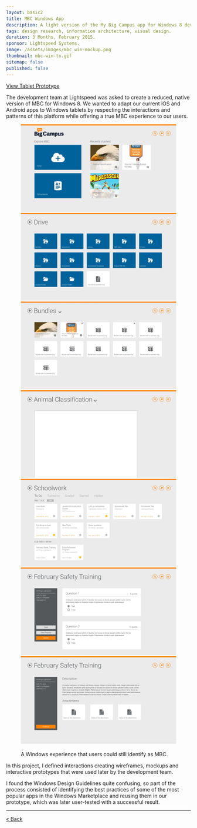 ```yaml
---
layout: basic2
title: MBC Windows App
description: A light version of the My Big Campus app for Windows 8 devices.
tags: design research, information architecture, visual design.
duration: 3 Months, February 2015.
sponsor: Lightspeed Systems.
image: /assets/images/mbc_win-mockup.png
thumbnail: mbc-win-tn.gif
sitemap: false
published: false
---
```

<script src="/assets/js/flickity.js"></script>

<a class="inline-flex items-center gap-2 text-sm justify-center bg-white/60 dark:bg-stone-800/90 ring-1 ring-stone-900/5 dark:ring-white/10 hover:ring-stone-900/20 dark:hover:ring-white/20 p-2 rounded transition duration-300 ease-in-out w-full" href="/assets/protos/mbc-win-proto">View Tablet Prototype</a>

<p>The development team at Lightspeed was asked to create a reduced, native version of MBC for Windows 8. We wanted to adapt our current iOS and Android apps to Windows tablets by respecting the interactions and patterns of this platform while offering a true MBC experience to our users.</p>

<figure>
  <div class="carousel" data-flickity='{ "imagesLoaded": true, "percentPosition": false }'>
    <img src="/assets/images/mbc_win_mock1.jpg" alt="mbc windows app">
    <img src="/assets/images/mbc_win_mock2.jpg" alt="mbc windows app">
    <img src="/assets/images/mbc_win_mock3.jpg" alt="mbc windows app">
    <img src="/assets/images/mbc_win_mock4.jpg" alt="mbc windows app">
    <img src="/assets/images/mbc_win_mock5.jpg" alt="mbc windows app">
    <img src="/assets/images/mbc_win_mock6.jpg" alt="mbc windows app">
    <img src="/assets/images/mbc_win_mock7.jpg" alt="mbc windows app">
  </div>
  <br>
  <figcaption>A Windows experience that users could still identify as MBC.</figcaption>
</figure>

<p>In this project, I defined interactions creating wireframes, mockups and interactive prototypes that were used later by the development team.</p>

<p>I found the Windows Design Guidelines quite confusing, so part of the process consisted of identifying the best practices of some of the most popular apps in the Windows Marketplace and reusing them in our prototype, which was later user-tested with a successful result.</p>
<hr>
<a class="px-5 text-sm no-underline justify-center bg-white/60 dark:bg-stone-800/90 ring-1 ring-stone-900/5 dark:ring-white/10 hover:ring-stone-900/20 dark:hover:ring-white/20 p-2 rounded-full transition duration-300 ease-in-out no-underline" href="/work/a288d20020c6de3a6926698a5b7f0a39adce6c79/index.html">« Back</a>
